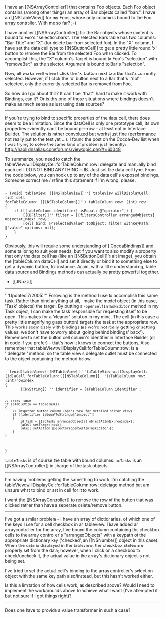 

I have an [[NSArrayController]] that contains Foo objects. Each Foo object contains (among other things) an array of Bar objects called "bars". I have an [[NSTableView]] for my Foos, whose only column is bound to the Foo array controller. With me so far? ;-)

I have another [[NSArrayController]] for the Bar objects whose content is bound to Foo's "selection.bars".  The selected Bars table has two columns: "Bar Title" and "X" (for delete bar from selected foo). In the "X" column, I have set the data cell type to [[NSButtonCell]] to get a pretty little round 'x' button to remove the Bar from the selected Foo when clicked. To accomplish this, the "X" column's Target is bound to Foo's "selection" with "removeBar:" as the selector. Argument is bound to Bar's "selection".

Now, all works well when I click the 'x' button next to a Bar that's currently selected. However, if I click the 'x' button next to a Bar that's ''not'' selected, only the currently-selected Bar is removed from Foo.

So how do I go about this? It can't be ''that'' hard to make it work with Bindings, can it? Or is this one of those situations where bindings doesn't make as much sense as just using data sources?

----

If you're trying to bind to specific properties of the data cell, there does seem to be a limitation. Since the dataCell is only one prototype cell, its own properties evidently can't be bound per-row - at least not in Interface Builder. The solution is rather convoluted but works just fine (performance not really put to the test yet ...). I found the post on the Cocoa-Dev list when I was trying to solve the same kind of problem just recently: http://haoli.dnsalias.com/forums/viewtopic.php?t=60048

To summarize, you need to catch the tableView:willDisplayCell:forTableColumn:row: delegate and manually bind each cell. DO NOT BIND ANYTHING in IB. Just set the data cell type. From the code below, you can hook up to any of the data cell's exposed bindings. Someone correct me / refine this statement if I'm wrong, please.

<code>
- (void) tableView: ([[NSTableView]]'') tableView willDisplayCell: (id) cell 
forTableColumn: ([[NSTableColumn]]'') tableColumn row: (int) row 
{ 
    if ([[tableColumn identifier] isEqual: @"operator"]) { 
        [[CBFilter]]'' filter = [[filtersController arrangedObjects] objectAtIndex: row]; 
        [cell bind: @"selectedValue" toObject: filter withKeyPath: @"value" options: nil];
    } 
} 
</code>

Obviously, this will require some understanding of [[CocoaBindings]] and some tailoring to suit your needs, but if you want to also modify a property that only the data cell has (like an [[NSButtonCell]]'s alt image), you obtain the [tableColumn dataCell] and set it directly or bind it to something else to get a dynamic button, for instance. Again, with a little understanding, table data source and Bindings methods can actually be pretty powerful together.

- [[JNozzi]]

----

'''Updated 7/2005:''' Following is the method I use to accomplish this same task. Rather than bind anything at all, I make the model object (in this case, 'Task' objects) the target. By putting a <code>-openSelfInTaskEditor</code> method in my Task object, I can make the task responsible for requesting itself to be open. This makes for a 'cleaner' solution in my mind. The cell (in this case a pretty little magnifying glass button) targets the task at the appropriate row. This works seamlessly with bindings (as we're not really getting or setting values, we don't have to worry about 'going behind bindings' back'). Remember to set the button cell column's identifier in Interface Builder (or in code if you prefer) - that's how it knows to connect the buttons. Also remember that tableView:willDisplayCell:forTableColumn:row: is a ''delegate'' method, so the table view's delegate outlet must be connected to the object containing the method below.

<code>
- (void)tableView:([[NSTableView]] '')aTableView willDisplayCell:(id)aCell forTableColumn:([[NSTableColumn]] '')aTableColumn row:(int)rowIndex
{
       [[NSString]] '' identifier = [aTableColumn identifier];

	// Tasks Table
	if (aTableView == tableTasks)
	{
		// Inspector button column (opens task for detailed editor view)
		if ([identifier isEqualToString:@"inspect"])
		{
			id task = [[acTasks arrangedObjects] objectAtIndex:rowIndex];
			[aCell setTarget:task];
			[aCell setAction:@selector(openSelfInTaskEditor)];
		}
	}
}
</code>

<code>tableTasks</code> is of course the table with bound columns.
<code>acTasks</code> is an [[NSArrayController]] in charge of the task objects.

----

I'm having problems getting the same thing to work, I'm catching the tableView:willDisplayCell:forTableColumn:row: deletage method but am unsure what to bind or set in cell for it to work.

I want the [[NSArrayController]] to remove the row of the button that was clicked rather than have a seperate delete/remove button.

----

I've got a similar problem - I  have an array of dictionaries, of which one of the keys I use for a cell checkbox in an tableview. I have added an arraycontroller for the array, I've bound the column containing the checkbox cells to the array controller's "arrangedObjects" with a keypath of the appropriate dictionary key ('checked', an [[NSNumber]] object in this case). When the data is displayed in the tableview, the checkbox states are properly set from the data; however, when I click on a checkbox to check/uncheck it, the actual value in the array's dictionary object is not being set.

I've tried to set the actual cell's binding to the array controller's selection object with the same key path also/instead, but this hasn't worked either.

Is this a limitation of how cells work, as described above? Would I need to implement the workarounds above to achieve what I want (I've attempted it but not sure if I got things right)?

 ----

Does one have to provide a value transformer in such a case?